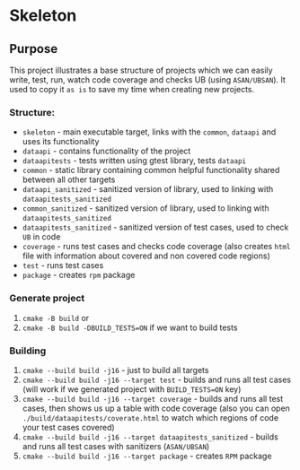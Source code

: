 # Skeleton

## Purpose
This project illustrates a base structure of projects which we can easily write, test, run, watch code coverage and checks UB (using `ASAN/UBSAN`).
It used to copy it `as is` to save my time when creating new projects.

### Structure: 
- `skeleton` - main executable target, links with the `common`, `dataapi` and uses its functionality
- `dataapi` - contains functionality of the project
- `dataapitests` - tests written using gtest library, tests `dataapi`
- `common` - static library containing common helpful functionality shared between all other targets
- `dataapi_sanitized` - sanitized version of library, used to linking with `dataapitests_sanitized`
- `common_sanitized` - sanitized version of library, used to linking with `dataapitests_sanitized`
- `dataapitests_sanitized` - sanitized version of test cases, used to check `UB` in code
- `coverage` - runs test cases and checks code coverage (also creates `html` file with information about covered and non covered code regions)
- `test` - runs test cases
- `package` - creates `rpm` package

### Generate project
1. `cmake -B build` or
2. `cmake -B build -DBUILD_TESTS=ON` if we want to build tests

### Building
1. `cmake --build build -j16` - just to build all targets
2. `cmake --build build -j16 --target test` - builds and runs all test cases (will work if we generated project with `BUILD_TESTS=ON` key)
3. `cmake --build build -j16 --target coverage` - builds and runs all test cases, then shows us up a table with code coverage (also you can open `./build/dataapitests/coverate.html` to watch which regions of code your test cases covered)
4. `cmake --build build -j16 --target dataapitests_sanitized` - builds and runs all test cases with sanitizers (`ASAN/UBSAN`)
5. `cmake --build build -j16 --target package` - creates `RPM` package

